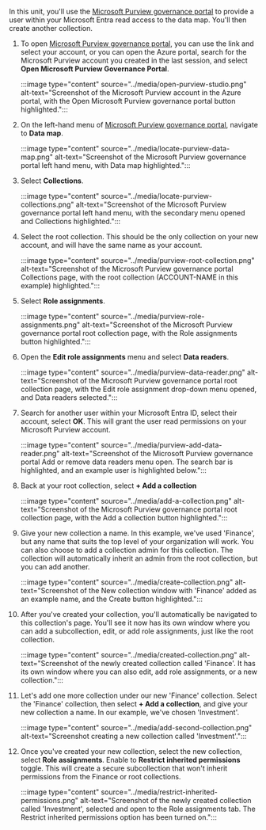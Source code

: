 In this unit, you'll use the [Microsoft Purview governance portal](https://web.purview.azure.com/) to provide a user within your Microsoft Entra read access to the data map. You'll then create another collection.

1. To open [Microsoft Purview governance portal](https://web.purview.azure.com/), you can use the link and select your account, or you can open the Azure portal, search for the Microsoft Purview account you created in the last session, and select **Open Microsoft Purview Governance Portal**.

    :::image type="content" source="../media/open-purview-studio.png" alt-text="Screenshot of the Microsoft Purview account in the Azure portal, with the Open Microsoft Purview governance portal button highlighted.":::

1. On the left-hand menu of [Microsoft Purview governance portal](https://web.purview.azure.com/), navigate to **Data map**. 

    :::image type="content" source="../media/locate-purview-data-map.png" alt-text="Screenshot of the Microsoft Purview governance portal left hand menu, with Data map highlighted.":::

1. Select **Collections**.

    :::image type="content" source="../media/locate-purview-collections.png" alt-text="Screenshot of the Microsoft Purview governance portal left hand menu, with the secondary menu opened and Collections highlighted.":::

1. Select the root collection. This should be the only collection on your new account, and will have the same name as your account.

    :::image type="content" source="../media/purview-root-collection.png" alt-text="Screenshot of the Microsoft Purview governance portal Collections page, with the root collection (ACCOUNT-NAME in this example) highlighted.":::

1. Select **Role assignments**.

    :::image type="content" source="../media/purview-role-assignments.png" alt-text="Screenshot of the Microsoft Purview governance portal root collection page, with the Role assignments button highlighted.":::

1. Open the **Edit role assignments** menu and select **Data readers**.

    :::image type="content" source="../media/purview-data-reader.png" alt-text="Screenshot of the Microsoft Purview governance portal root collection page, with the Edit role assignment drop-down menu opened, and Data readers selected.":::

1. Search for another user within your Microsoft Entra ID, select their account, select **OK**. This will grant the user read permissions on your Microsoft Purview account.

    :::image type="content" source="../media/purview-add-data-reader.png" alt-text="Screenshot of the Microsoft Purview governance portal Add or remove data readers menu open. The search bar is highlighted, and an example user is highlighted below.":::

1. Back at your root collection, select **+ Add a collection**

    :::image type="content" source="../media/add-a-collection.png" alt-text="Screenshot of the Microsoft Purview governance portal root collection page, with the Add a collection button highlighted.":::

1. Give your new collection a name. In this example, we've used 'Finance', but any name that suits the top level of your organization will work. You can also choose to add a collection admin for this collection. The collection will automatically inherit an admin from the root collection, but you can add another.

    :::image type="content" source="../media/create-collection.png" alt-text="Screenshot of the New collection window with 'Finance' added as an example name, and the Create button highlighted.":::

1. After you've created your collection, you'll automatically be navigated to this collection's page. You'll see it now has its own window where you can add a subcollection, edit, or add role assignments, just like the root collection.

    :::image type="content" source="../media/created-collection.png" alt-text="Screenshot of the newly created collection called 'Finance'. It has its own window where you can also edit, add role assignments, or a new collection.":::

1. Let's add one more collection under our new 'Finance' collection. Select the 'Finance' collection, then select **+ Add a collection**, and give your new collection a name. In our example, we've chosen 'Investment'.

    :::image type="content" source="../media/add-second-collection.png" alt-text="Screenshot creating a new collection called 'Investment'.":::


1. Once you've created your new collection, select the new collection, select **Role assignments**. Enable to **Restrict inherited permissions** toggle. This will create a secure subcollection that won't inherit permissions from the Finance or root collections.

    :::image type="content" source="../media/restrict-inherited-permissions.png" alt-text="Screenshot of the newly created collection called 'Investment', selected and open to the Role assignments tab. The Restrict inherited permissions option has been turned on.":::
